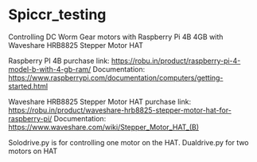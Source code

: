 # Spiccr_testing
Controlling DC Worm Gear motors with Raspberry Pi 4B 4GB with Waveshare HRB8825 Stepper Motor HAT

Raspberry PI 4B
purchase link: https://robu.in/product/raspberry-pi-4-model-b-with-4-gb-ram/
Documentation: https://www.raspberrypi.com/documentation/computers/getting-started.html

Waveshare HRB8825 Stepper Motor HAT
purchase link: https://robu.in/product/waveshare-hrb8825-stepper-motor-hat-for-raspberry-pi/
Documentation: https://www.waveshare.com/wiki/Stepper_Motor_HAT_(B)


Solodrive.py is for controlling one motor on the HAT.
Dualdrive.py for two motors on HAT
